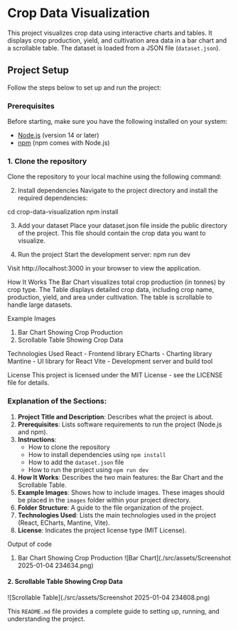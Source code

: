 # Crop Data Visualization

This project visualizes crop data using interactive charts and tables. It displays crop production, yield, and cultivation area data in a bar chart and a scrollable table. The dataset is loaded from a JSON file (`dataset.json`).

## Project Setup

Follow the steps below to set up and run the project:

### Prerequisites

Before starting, make sure you have the following installed on your system:

- [Node.js](https://nodejs.org/) (version 14 or later)
- [npm](https://www.npmjs.com/) (npm comes with Node.js)

### 1. Clone the repository

Clone the repository to your local machine using the following command:



2. Install dependencies
Navigate to the project directory and install the required dependencies:

cd crop-data-visualization
npm install

3. Add your dataset
Place your dataset.json file inside the public directory of the project. This file should contain the crop data you want to visualize.

4. Run the project
Start the development server:
npm run dev

Visit http://localhost:3000 in your browser to view the application.

How It Works
The Bar Chart visualizes total crop production (in tonnes) by crop type.
The Table displays detailed crop data, including crop name, production, yield, and area under cultivation. The table is scrollable to handle large datasets.

Example Images
1. Bar Chart Showing Crop Production
2. Scrollable Table Showing Crop Data

Technologies Used
React - Frontend library
ECharts - Charting library
Mantine - UI library for React
Vite - Development server and build tool

License
This project is licensed under the MIT License - see the LICENSE file for details.

### Explanation of the Sections:
1. **Project Title and Description**: Describes what the project is about.
2. **Prerequisites**: Lists software requirements to run the project (Node.js and npm).
3. **Instructions**:
   - How to clone the repository
   - How to install dependencies using `npm install`
   - How to add the `dataset.json` file
   - How to run the project using `npm run dev`
4. **How It Works**: Describes the two main features: the Bar Chart and the Scrollable Table.
5. **Example Images**: Shows how to include images. These images should be placed in the `images` folder within your project directory.
6. **Folder Structure**: A guide to the file organization of the project.
7. **Technologies Used**: Lists the main technologies used in the project (React, ECharts, Mantine, Vite).
8. **License**: Indicates the project license type (MIT License).

Output of code 

1. Bar Chart Showing Crop Production
![Bar Chart](./src/assets/Screenshot 2025-01-04 234634.png)

#### 2. Scrollable Table Showing Crop Data
![Scrollable Table](./src/assets/Screenshot 2025-01-04 234608.png)

This `README.md` file provides a complete guide to setting up, running, and understanding the project.






